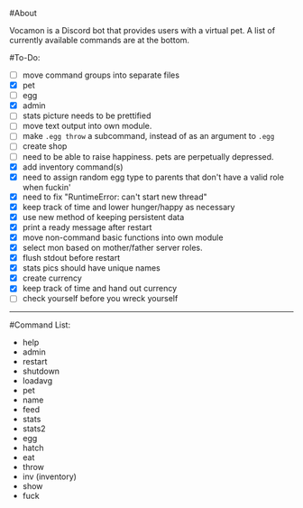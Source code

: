 #About

Vocamon is a Discord bot that provides users with a virtual pet.
A list of currently available commands are at the bottom.

#To-Do:

- [ ] move command groups into separate files
 - [x] pet
 - [ ] egg
 - [x] admin
- [ ] stats picture needs to be prettified
- [ ] move text output into own module.
- [ ] make `.egg throw` a subcommand, instead of as an argument to `.egg`
- [ ] create shop
- [ ] need to be able to raise happiness. pets are perpetually depressed.
- [x] add inventory command(s)
- [x] need to assign random egg type to parents that don't have a valid role when fuckin'
- [x] need to fix "RuntimeError: can't start new thread"
- [x] keep track of time and lower hunger/happy as necessary
- [x] use new method of keeping persistent data
- [x] print a ready message after restart
- [x] move non-command basic functions into own module
- [x] select mon based on mother/father server roles.
- [x] flush stdout before restart
- [x] stats pics should have unique names
- [x] create currency
- [x] keep track of time and hand out currency
- [ ] check yourself before you wreck yourself

-------------------

#Command List:

* help
* admin
 * restart
 * shutdown
 * loadavg
* pet
 * name
 * feed
 * stats
 * stats2
* egg
 * hatch
 * eat
 * throw
* inv (inventory)
 * show
* fuck

